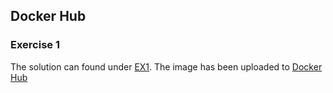 ## Docker Hub

### Exercise 1 
The solution can found under [EX1](https://github.com/chmjkb/ebiznes-2025/tree/main/EX1).
The image has been uploaded to [Docker Hub](https://hub.docker.com/r/chmjkb/ebiznes-2025-ex1)
